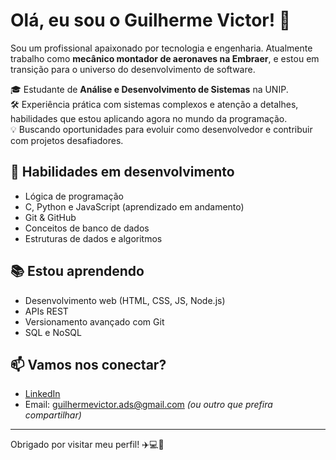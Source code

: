 # Olá, eu sou o Guilherme Victor! 👋

Sou um profissional apaixonado por tecnologia e engenharia. Atualmente trabalho como **mecânico montador de aeronaves na Embraer**, e estou em transição para o universo do desenvolvimento de software.

🎓 Estudante de **Análise e Desenvolvimento de Sistemas** na UNIP.  
🛠️ Experiência prática com sistemas complexos e atenção a detalhes, habilidades que estou aplicando agora no mundo da programação.  
💡 Buscando oportunidades para evoluir como desenvolvedor e contribuir com projetos desafiadores.

## 🚀 Habilidades em desenvolvimento

- Lógica de programação
- C, Python e JavaScript (aprendizado em andamento)
- Git & GitHub
- Conceitos de banco de dados
- Estruturas de dados e algoritmos

## 📚 Estou aprendendo

- Desenvolvimento web (HTML, CSS, JS, Node.js)
- APIs REST
- Versionamento avançado com Git
- SQL e NoSQL

## 📫 Vamos nos conectar?

- [LinkedIn](https://www.linkedin.com/in/guilherme-victor-da-silva-prado-735230174)
- Email: guilhermevictor.ads@gmail.com *(ou outro que prefira compartilhar)*

---

Obrigado por visitar meu perfil! ✈️💻🚀
